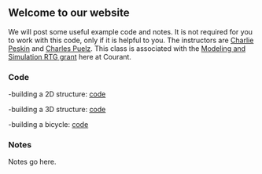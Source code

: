 ## Welcome to our website

We will post some useful example code and notes.  It is not required for you to work with this code, only if it is helpful to you.  The instructors are [Charlie Peskin](https://www.math.nyu.edu/faculty/peskin/) and [Charles Puelz](https://cpuelz.github.io/).  This class is associated with the [Modeling and Simulation RTG grant](https://math.nyu.edu/dynamic/research/pages/research-and-training-group-mathematical-modeling-and-simulation/) here at Courant.

### Code

-building a 2D structure: [code]()

-building a 3D structure: [code]()

-building a bicycle: [code]()

### Notes

Notes go here.
